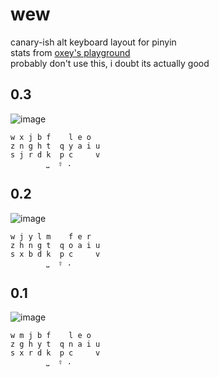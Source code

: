 # wew
canary-ish alt keyboard layout for pinyin <br>
stats from [oxey's playground](https://oxey.dev/playground/) <br>
probably don't use this, i doubt its actually good

## 0.3
![image](https://github.com/Manueljlin/wew/assets/11275573/acdffc15-824e-4d9b-b2f0-9786c6cd2d87)
```
w x j b f    l e o
z n g h t  q y a i u
s j r d k  p c     v
        ⎵  ⇧ .
```

## 0.2
![image](https://github.com/Manueljlin/wew/assets/11275573/0efc5775-92b1-425b-bad6-349f48a431e9)
```
w j y l m    f e r
z h n g t  q o a i u
s x b d k  p c     v
        ⎵  ⇧ .
```

## 0.1
![image](https://github.com/Manueljlin/wew/assets/11275573/1e04793d-b79b-4e0d-861e-894facfb6f63)
```
w m j b f    l e o
z g h y t  q n a i u
s x r d k  p c     v
        ⎵  ⇧ .
```
